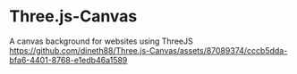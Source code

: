 # Three.js-Canvas
A canvas background for websites using ThreeJS
https://github.com/dineth88/Three.js-Canvas/assets/87089374/cccb5dda-bfa6-4401-8768-e1edb46a1589
